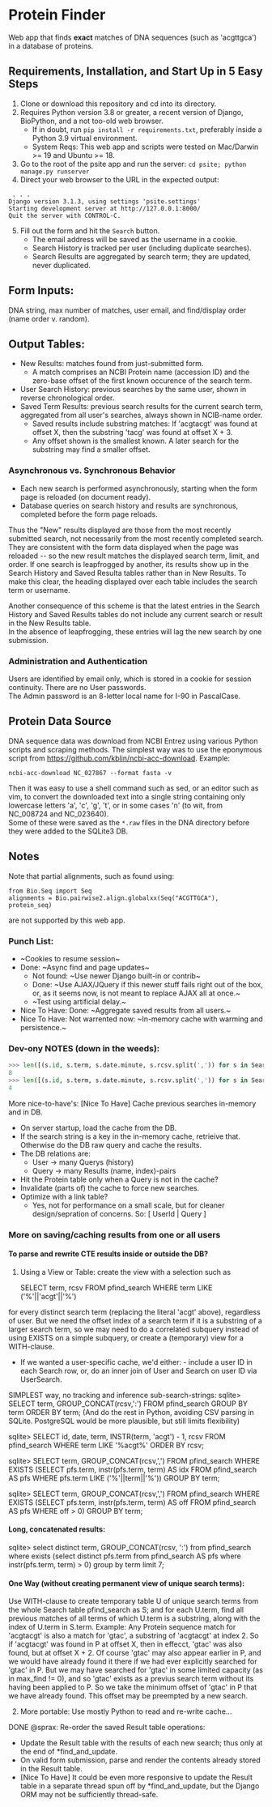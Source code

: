# Protein Finder

Web app that finds **exact** matches of DNA sequences (such as 'acgttgca') in a database of proteins.

## Requirements, Installation, and Start Up in 5 Easy Steps

1. Clone or download this repository and cd into its directory.
2. Requires Python version 3.8 or greater, a recent version of Django, BioPython, and a not too-old web browser.
    - If in doubt, run `pip install -r requirements.txt`, preferably inside a Python 3.9 virtual environment.
    - System Reqs: This web app and scripts were tested on Mac/Darwin >= 19 and Ubuntu >= 18. 
3. Go to the root of the psite app and run the server: `cd psite; python manage.py runserver`
4. Direct your web browser to the URL in the expected output:
```shell
 . . .
Django version 3.1.3, using settings 'psite.settings'
Starting development server at http://127.0.0.1:8000/
Quit the server with CONTROL-C.
```
5. Fill out the form and hit the `Search` button.  
    - The email address will be saved as the username in a cookie.
    - Search History is tracked per user (including duplicate searches).
    - Search Results are aggregated by search term; they are updated, never duplicated.
    
## Form Inputs:
DNA string, max number of matches, user email, and find/display order (name order v. random).

## Output Tables:
- New Results: matches found from just-submitted form.  
    - A match comprises an NCBI Protein name (accession ID) and the zero-base offset of the first known occurence of the search term.
- User Search History: previous searches by the same user, shown in reverse chronological order.
- Saved Term Results: previous search results for the current search term, aggregated from all user's searches, always shown in NCIB-name order.
    - Saved results include substring matches: If 'acgtacgt' was found at offset X, then the substring 'tacg' was found at offset X + 3.
    - Any offset shown is the smallest known.  A later search for the substring may find a smaller offset.

### Asynchronous vs. Synchronous Behavior

- Each new search is performed asynchronously, starting when the form page is reloaded (on document ready).
- Database queries on search history and results are synchronous, completed before the form page reloads.

Thus the "New" results displayed are those from the most recently submitted search, not necessarily from the most recently completed search.
They are consistent with the form data displayed when the page was reloaded -- so the new result matches the displayed search term, limit, and order.
If one search is leapfrogged by another, its results show up in the Search History and Saved Resulta tables rather than in New Results.
To make this clear, the heading displayed over each table includes the search term or username.

Another consequence of this scheme is that the latest entries in the Search History and Saved Results tables 
do not include any current search or result in the New Results table.  
In the absence of leapfrogging, these entries will lag the new search by one submission.

### Administration and Authentication

Users are identified by email only, which is stored in a cookie for session continuity.
There are no User passwords.  
The Admin password is an 8-letter local name for I-90 in PascalCase.

## Protein Data Source

DNA sequence data was download from NCBI Entrez using various Python scripts and scraping methods.
The simplest way was to use the eponymous script from https://github.com/kblin/ncbi-acc-download.
Example:

```shell
ncbi-acc-download NC_027867 --format fasta -v
```
Then it was easy to use a shell command such as sed, or an editor such as vim,
to convert the downloaded text into a single string containing only lowercase
letters 'a', 'c', 'g', 't', or in some cases 'n' (to wit, from NC_008724 and
NC_023640).  
Some of these were saved as the `*.raw` files in the DNA directory 
before they were added to the SQLite3 DB.

## Notes

Note that partial alignments, such as found using:

    from Bio.Seq import Seq
    alignments = Bio.pairwise2.align.globalxx(Seq("ACGTTGCA"), protein_seq)

are not supported by this web app.

### Punch List:

- ~Cookies to resume session~
- Done: ~Async find and page updates~
    - Not found: ~Use newer Django built-in or contrib~
    - Done: ~Use AJAX/JQuery if this newer stuff fails right out of the box, or, as it seems now, is not meant to replace AJAX all at once.~
    - ~Test using artificial delay.~
- Nice To Have: Done: ~Aggregate saved results from all users.~
- Nice To Have: Not warrented now: ~In-memory cache with warming and persistence.~

### Dev-ony NOTES (down in the weeds):

```python
>>> len([(s.id, s.term, s.date.minute, s.rcsv.split(',')) for s in Search.objects.filter(term__contains='gtca').order_by('user').distinct().reverse()])
8
>>> len([(s.id, s.term, s.date.minute, s.rcsv.split(',')) for s in Search.objects.filter(term__contains='ggtca').order_by('user').distinct().reverse()])
4
```

More nice-to-have's: [Nice To Have] Cache previous searches in-memory and in DB.
- On server startup, load the cache from the DB.
- If the search string is a key in the in-memory cache,
    retrieive that.
    Otherwise do the DB raw query and cache the results.
- The DB relations are:
    - User -> many Querys (history)
    - Query -> many Results (name, index)-pairs
- Hit the Protein table only when a Query is not
    in the cache?
- Invalidate (parts of) the cache to force new searches.
- Optimize with a link table?
    - Yes, not for performance on a small scale,
        but for cleaner design/sepration of concerns.
        So: [ UserId | Query ]

### More on saving/caching results from one or all users

#### To parse and rewrite CTE results inside or outside the DB?

1.  Using a View or Table: create the view with a selection such as

    SELECT term, rcsv FROM pfind_search
    WHERE  term LIKE ('%'||'acgt'||'%')

for every distinct search term (replacing the literal 'acgt' above),
regardless of user.  But we need the offset index of a search term
if it is a substring of a larger search term, so we may need to do
a correlated subquery instead of using EXISTS on a simple subquery,
or create a (temporary) view for a WITH-clause.

* If we wanted a user-specific cache, we'd either:
        - include a user ID in each Search row, or,
        do an inner join of User and Search on user ID
        via UserSearch.

SIMPLEST way, no tracking and inference sub-search-strings:
sqlite> SELECT term, GROUP_CONCAT(rcsv,':') FROM pfind_search GROUP BY
        term ORDER BY term;
(And do the rest in Python, avoiding CSV parsing in SQLite.
PostgreSQL would be more plausible, but still limits flexibility)

sqlite> SELECT id, date, term, INSTR(term, 'acgt') - 1, rcsv
        FROM pfind_search
        WHERE term LIKE '%acgt%'
        ORDER BY rcsv;

sqlite> SELECT term, GROUP_CONCAT(rcsv,',') FROM pfind_search WHERE
        EXISTS (SELECT pfs.term, instr(pfs.term, term) AS idx FROM
        pfind_search AS pfs WHERE pfs.term LIKE ('%'||term||'%'))
        GROUP BY term;

sqlite> SELECT term, GROUP_CONCAT(rcsv,',') FROM pfind_search WHERE
        EXISTS (SELECT pfs.term, instr(pfs.term, term) AS off FROM
        pfind_search AS pfs WHERE off > 0) GROUP BY term;

#### Long, concatenated results:
sqlite> select distinct term, GROUP_CONCAT(rcsv, ':') from pfind_search
        where exists (select distinct pfs.term from pfind_search AS pfs
        where instr(pfs.term, term) > 0) group by term limit 7;

#### One Way (without creating permanent view of unique search terms):
Use WITH-clause to create temporary table U of unique search terms
from the whole Search table pfind_search as S;
and for each U.term, find all previous matches of all terms of which
U.term is a substring, along with the index of U.term in S.term.
Example: Any Protein sequence match for 'acgtacgt' is also a match
for 'gtac', a substring of 'acgtacgt' at index 2.  So if 'acgtacgt'
was found in P at offset X, then in effecct, 'gtac' was also found,
but at offset X + 2.  Of course 'gtac' may also appear earlier in P,
and we would have already found it there if we had ever explicitly
searched for 'gtac' in P.  But we may have searched for 'gtac' in
some limited capacity (as in max_find != 0), and so 'gtac' exists
as a previus search term without its having been applied to P.
So we take the minimum offset of 'gtac' in P that we have already
found.  This offset may be preempted by a new search.

2. More portable: Use mostly Python to read and re-write cache...

DONE @sprax: Re-order the saved Result table operations:
- Update the Result table with the results of each new search;
    thus only at the end of *find_and_update.
- On valid form submission, parse and render the contents
    already stored in the Result table.
- [Nice To Have] It could be even more responsive to update the
    Result table in a separate thread spun off by *find_and_update,
    but the Django ORM may not be sufficiently thread-safe.

